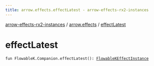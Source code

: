 ```yaml
---
title: arrow.effects.effectLatest - arrow-effects-rx2-instances
---
```


[arrow-effects-rx2-instances](../index.html) / [arrow.effects](index.html) / [effectLatest](./effect-latest.html)

# effectLatest

`fun FlowableK.Companion.effectLatest(): `[`FlowableKEffectInstance`](-flowable-k-effect-instance/index.html)